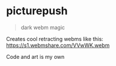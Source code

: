 # picturepush
> dark webm magic

Creates cool retracting webms like this:
https://s1.webmshare.com/VVwWK.webm

Code and art is my own
